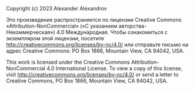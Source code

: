 Copyright (c) 2023 Alexander Alexandrov

Это произведение распространяется по лицензии Creative Commons «Attribution-NonCommercial»
(«С указанием авторства-Некоммерческая») 4.0 Международная. Чтобы ознакомиться с экземпляром этой лицензии,
посетите http://creativecommons.org/licenses/by-nc/4.0/ или
отправьте письмо на адрес Creative Commons: PO Box 1866, Mountain View, CA 94042, USA.

This work is licensed under the Creative Commons Attribution-NonCommercial 4.0 International License.
To view a copy of this license, visit http://creativecommons.org/licenses/by-nc/4.0/ or
send a letter to Creative Commons, PO Box 1866, Mountain View, CA 94042, USA.
